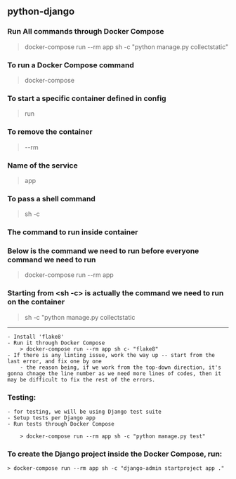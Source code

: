 ## python-django

### Run All commands through Docker Compose

> docker-compose run --rm app sh -c "python manage.py collectstatic"

### To run a Docker Compose command

> docker-compose

### To start a specific container defined in config

> run

### To remove the container

> --rm

### Name of the service

> app

### To pass a shell command

> sh -c

### The command to run inside container

>

### Below is the command we need to run before everyone command we need to run

> docker-compose run --rm app

### Starting from <sh -c> is actually the command we need to run on the container

> sh -c "python manage.py collectstatic

---

    - Install 'flake8'
    - Run it through Docker Compose
        > docker-compose run --rm app sh c- "flake8"
    - If there is any linting issue, work the way up -- start from the last error, and fix one by one
        - the reason being, if we work from the top-down direction, it's gonna chnage the line number as we need more lines of codes, then it may be difficult to fix the rest of the errors.

### Testing:

    - for testing, we will be using Django test suite
    - Setup tests per Django app
    - Run tests through Docker Compose

        > docker-compose run --rm app sh -c "python manage.py test"

### To create the Django project inside the Docker Compose, run:

    > docker-compose run --rm app sh -c "django-admin startproject app ."
